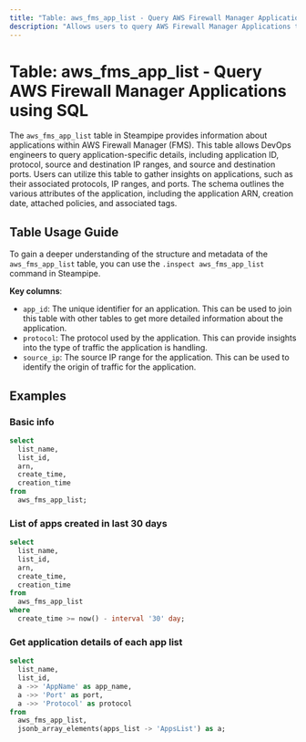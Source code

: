 ```yaml
---
title: "Table: aws_fms_app_list - Query AWS Firewall Manager Applications using SQL"
description: "Allows users to query AWS Firewall Manager Applications to obtain comprehensive details about each application, including application ID, protocol, source and destination IP ranges, and source and destination ports."
---
```


# Table: aws_fms_app_list - Query AWS Firewall Manager Applications using SQL

The `aws_fms_app_list` table in Steampipe provides information about applications within AWS Firewall Manager (FMS). This table allows DevOps engineers to query application-specific details, including application ID, protocol, source and destination IP ranges, and source and destination ports. Users can utilize this table to gather insights on applications, such as their associated protocols, IP ranges, and ports. The schema outlines the various attributes of the application, including the application ARN, creation date, attached policies, and associated tags.

## Table Usage Guide

To gain a deeper understanding of the structure and metadata of the `aws_fms_app_list` table, you can use the `.inspect aws_fms_app_list` command in Steampipe.

**Key columns**:

- `app_id`: The unique identifier for an application. This can be used to join this table with other tables to get more detailed information about the application.
- `protocol`: The protocol used by the application. This can provide insights into the type of traffic the application is handling.
- `source_ip`: The source IP range for the application. This can be used to identify the origin of traffic for the application.


## Examples

### Basic info

```sql
select
  list_name,
  list_id,
  arn,
  create_time,
  creation_time
from
  aws_fms_app_list;
```

### List of apps created in last 30 days

```sql
select
  list_name,
  list_id,
  arn,
  create_time,
  creation_time
from
  aws_fms_app_list
where
  create_time >= now() - interval '30' day;
```

### Get application details of each app list

```sql
select
  list_name,
  list_id,
  a ->> 'AppName' as app_name,
  a ->> 'Port' as port,
  a ->> 'Protocol' as protocol
from
  aws_fms_app_list,
  jsonb_array_elements(apps_list -> 'AppsList') as a;

```
